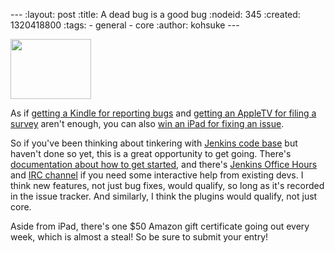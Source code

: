 --- :layout: post :title: A dead bug is a good bug :nodeid: 345 :created: 1320418800 :tags: - general - core :author: kohsuke ---

<img src="http://www.cloudbees.com/sites/default/files/imagefield_thumbs/Buggy_Code.png" width="129" height="96" />

As if [getting a Kindle for reporting bugs](http://jenkins-ci.org/content/report-bugs-and-win-kindle) and [getting an AppleTV for filing a survey](http://jenkins-ci.org/content/jenkins-community-survey) aren't enough, you can also [win an iPad for fixing an issue](http://www.cloudbees.com/jenkins-community-contests.cb#bugbounty).

So if you've been thinking about tinkering with [Jenkins code base](https://wiki.jenkins-ci.org/display/JENKINS/GitHub+Repositories) but haven't done so yet, this is a great opportunity to get going. There's [documentation about how to get started](https://wiki.jenkins-ci.org/display/JENKINS/Extend+Jenkins), and there's [Jenkins Office Hours](https://wiki.jenkins-ci.org/display/JENKINS/Office+Hours) and [IRC channel](http://jenkins-ci.org/content/chat) if you need some interactive help from existing devs. I think new features, not just bug fixes, would qualify, so long as it's recorded in the issue tracker. And similarly, I think the plugins would qualify, not just core.

Aside from iPad, there's one $50 Amazon gift certificate going out every week, which is almost a steal! So be sure to submit your entry!
